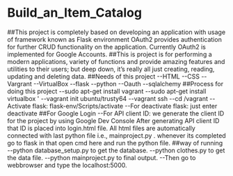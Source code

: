 # Build_an_Item_Catalog
##This project is completely based on developing an application with usage of framework known as Flask environment OAuth2 provides authentication for further CRUD functionality on the application. Currently OAuth2 is implemented for Google Accounts.
##This is project is for performing a modern applications, variety of functions and provide amazing features and utilities to their users; but deep down, it’s really all just creating, reading, updating and deleting data.
##Needs of this project
--HTML
--CSS
--Vargrant
--VirtualBox
--flask 
--python
--Oauth
--sqlalchemy
##Process for doing this project
--sudo apt-get install vagrant
--sudo apt-get install virtualbox ' 
--vagrant init ubuntu/trusty64
--vagrant ssh
--cd /vagrant
--Activate flask: flask-env/Scripts/activate
--For deactivate flask: just enter deactivate
##For Google Login
--For API client ID:
 we generate the client ID for the project by using Google Dev Console
    After generating API client ID that ID is placed into login.html file.
    All html files are automatically connected with last python file i.e., mainproject.py .
    whenever its completed go to flask in that open cmd here and run the python file. 
##way of running 
--python database_setup.py to get the database.
--python clothes.py to get the data file.
--python mainproject.py to final output. 
--Then go to webbrowser and type the localhost:5000.
